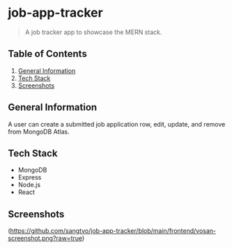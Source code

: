 # job-app-tracker
> A job tracker app to showcase the MERN stack.

Table of Contents
---
1. [General Information](#general-information)
2. [Tech Stack](#tech-stack)
3. [Screenshots](#screenshots)


General Information
---
A user can create a submitted job application row, edit, update, and remove from MongoDB Atlas.

Tech Stack
---
* MongoDB
* Express
* Node.js
* React

Screenshots
---
(https://github.com/sangtvo/job-app-tracker/blob/main/frontend/vosan-screenshot.png?raw=true)
